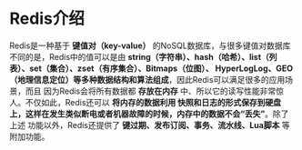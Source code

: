 Redis介绍
=================================================================
Redis是一种基于 **键值对（key-value）** 的NoSQL数据库，与很多键值对数据库不同的是，Redis中的值可以是由
**string（字符串）、hash（哈希）、list（列表）、set（集合）、zset（有序集合）、Bitmaps（位图）、
HyperLogLog、GEO（地理信息定位）等多种数据结构和算法组成**，因此Redis可以满足很多的应用场景，而且
因为Redis会将所有数据都 **存放在内存** 中、所以它的读写性能非常惊人。不仅如此，Redis还可以 **将内存的数据利用
快照和日志的形式保存到硬盘上，这样在发生类似断电或者机器故障的时候，内存中的数据不会“丢失”**。除了上述
功能以外，Redis还提供了 **键过期、发布订阅、事务、流水线、Lua脚本** 等附加功能。
